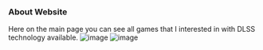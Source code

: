 ### About Website
Here on the main page you can see all games that I interested in with DLSS technology available.
![image](https://github.com/leekery/DLSS_Cards/assets/45662893/a193da7e-2c35-424e-ba60-3595a00eb309)
![image](https://github.com/leekery/DLSS_Cards/assets/45662893/1223100f-4053-4eac-a8cc-37ce239180ec)
